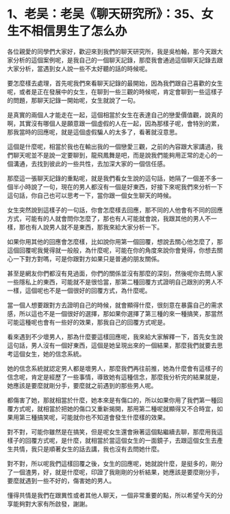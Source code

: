 # 1、老吴：老吴《聊天研究所》：35、女生不相信男生了怎么办

各位親愛的同學們大家好，歡迎來到我們的聊天研究所，我是吳柏翰，那今天跟大家分析的這個案例呢，是我自己的一個聊天記錄，那麼我會通過這個聊天記錄去跟大家分析，當遇到女人說一些不太好聽的話的時候呢。

要怎麼樣去處理，首先呢我們來看聊天記錄的最開始，因為我們跟自己喜歡的女生呢，或者是正在發展中的女生，在聊到一些三觀的時候呢，肯定會聊到一些這樣子的問題，那聊天記錄一開始呢，女生就說了一句。

是真實的兩個人才能走在一起，這個相當於女生在表達自己的戀愛價值觀，說真的啊，其實沒有哪個人是願意跟一個虛假的人在一起，因為那樣子呢，會特別的累，那我當時的回應呢，就是這個虛假騙人的太多了，看著就沒意思。

這個是什麼呢，相當於我也在輸出我的一個戀愛三觀，之前的內容跟大家講過，我們聊天呢並不是說一定要聊到，龍飛鳳舞是吧，而是說我們能夠用正常的走心的一個溝通，去找到彼此的一些共性，去加深大家的一個信任感。

那麼這一張聊天記錄的重點呢，就是我們看女生說的這句話，她隔了一個差不多一個半小時說了一句，現在的男人都沒有一個是好東西，好接下來呢我們來分析一下這句話，你自己也可以思考一下，當你跟一個女生聊天的時候。

女生突然說到這樣子的一句話，你會怎麼樣去回應，那不同的人他會有不同的回應方式，可能有的人就會問你怎麼了，那也有人可能就會說，我跟其他的男人不一樣，那也有人說男人就不是東西，那我來給大家分析一下。

如果你用其他的回應會怎麼樣，比如說你用第一個回覆，想說去關心他怎麼了，那這個回覆呢我覺得就一般般，為什麼呢，可能在你的角度來說你會覺得，你想去關心一下對方對嗎，可是你跟對方如果只是普通的朋友關係。

甚至是網友你們都沒有見過面，你們的關係並沒有那麼的深刻，然後呢你去問人家一些隱私上的東西，可能就不是很恰當，那第二種回覆方式證明自己跟別的男人不一樣，這個呢也不是一個很好的回覆方式，為什麼呢。

當一個人想要跟對方去證明自己的時候，就會顯得什麼，很刻意在暴露自己的需求感，所以這也不是一個很好的選擇，那如果你選擇了第三種的來一種搞笑，那當然可能這種呢也會有一些好的效果，那我自己的回覆方式呢是。

看來遇到不少壞男人，那為什麼要這樣回應呢，我來給大家解釋一下，首先女生說這句話，男人沒有一個好東西，這個是她呈現出來的一個結果，那麼我們就要去思考這個女生，她的信念系統。

她的信念系統就認定男人都是壞男人，那麼我們再往前推，她為什麼會有這樣子的信念呢，肯定是經歷了一些事情，導致她有這種信念，那麼我分析完的結果就是，她應該是要麼就剛分手，要麼就之前遇到的那些男人呢。

都傷害了她，那就相當於什麼，她本來是有傷口的，所以如果你用了我們第一種回覆方式呢，就相當於把她的傷口又重新揭開，那用第二種呢就顯得又不合時宜，如果用第三種搞笑呢，可能就你也不知道會發生什麼樣的效果。

對不對，可能你雖然是在搞笑，但是呢女生還會揪著這個點繼續去聊，那麼用我這樣子的回覆方式呢，是什麼，就相當於當這個女生的一面鏡子，去跟這個女生去產生共情，我只是順著女生的話去講，我也沒有去問她什麼。

對不對，所以呢我們這樣回覆之後，女生的回應呢，她就說什麼，是挺多的，剛分了一個渣男，好，就是什麼呢，印證了我剛剛的分析結果，她應該是要麼剛分手，要麼就遇到一些不好的，傷害她的男人。

懂得共情是我們在跟異性或者其他人聊天，一個非常重要的點，所以希望今天的分享能夠對大家有所啟發，謝謝。